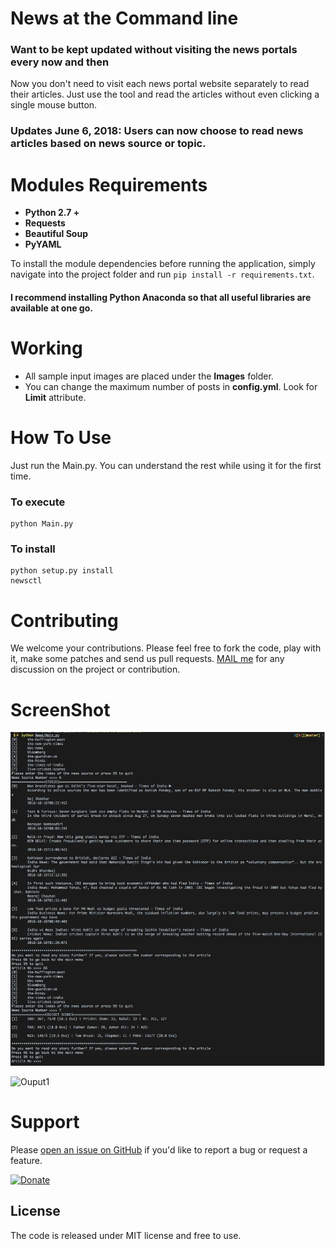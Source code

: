 # News at the Command line
### Want to be kept updated without visiting the news portals every now and then

 Now you don't need to visit each news portal website separately to read their articles. Just use the tool and read the articles without even clicking a single mouse button.

### Updates June 6, 2018:  Users can now choose to read news articles based on news source or topic.

# Modules Requirements

- **Python 2.7 +**
- **Requests** 
- **Beautiful Soup** 
- **PyYAML**

To install the module dependencies before running the application, simply navigate into the project folder and run `pip install -r requirements.txt`.

#### I recommend installing Python Anaconda so that all useful libraries are available at one go.
# Working
- All sample input images are placed under the **Images** folder.
- You can change the maximum number of posts in **config.yml**. Look for **Limit** attribute.

# How To Use
 Just run the Main.py. 
 You can understand the rest while using it for the first time.
 ### To execute
    python Main.py
 ### To install
    python setup.py install
    newsctl
 
# Contributing
We welcome your contributions. Please feel free to fork the code, play with it, make some patches and send us pull requests.
 [MAIL me](anky.nits.cse@gmail.com) for any discussion on the project or contribution.
 
# ScreenShot
 ![Input1](https://raw.githubusercontent.com/Griffintaur/News-At-Command-Line/master/News/Images/screenshot1.JPG)

  ![Ouput1](https://raw.githubusercontent.com/Griffintaur/News-At-Command-Line/master/News/Images/snapshot2.JPG)
  
# Support
Please [open an issue on GitHub](https://github.com/Griffintaur/News-At-Command-Line/issues/new) if you'd like to report a bug or request a feature. 

  [![Donate](https://raw.githubusercontent.com/stefan-niedermann/paypal-donate-button/master/paypal-donate-button.png)](https://www.paypal.me/kitabkalam/25usd)

## License
The code is released under MIT license and free to use.

